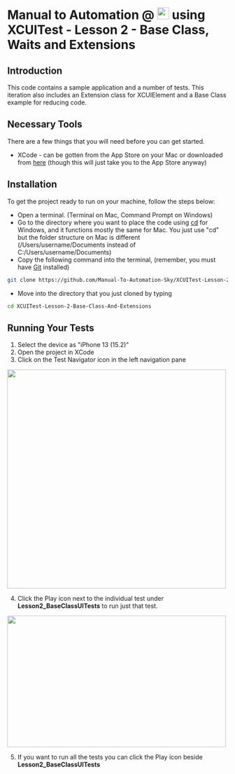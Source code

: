 # Manual to Automation @ <a href="https://sky.co.uk/"><img src="https://logos-world.net/wp-content/uploads/2021/02/Sky-Logo.png" alt="playwright" height="27" /></a> using XCUITest - Lesson 2 - Base Class, Waits and Extensions

## Introduction

This code contains a sample application and a number of tests. This iteration also includes an Extension class for XCUIElement and a Base Class example for reducing code.

## Necessary Tools

There are a few things that you will need before you can get started.

* XCode - can be gotten from the App Store on your Mac or downloaded from [here](https://developer.apple.com/xcode/resources/) (though this will just take you to the App Store anyway)

## Installation

To get the project ready to run on your machine, follow the steps below:

* Open a terminal. (Terminal on Mac, Command Prompt on Windows)
* Go to the directory where you want to place the code using [cd](https://docs.microsoft.com/en-us/windows-server/administration/windows-commands/cd) for Windows, and it functions mostly the same for Mac. You just use "cd" but the folder structure on Mac is different (/Users/username/Documents instead of C:/Users/username/Documents)
* Copy the following command into the terminal, (remember, you must have [Git](https://git-scm.com/downloads) installed)
```sh
git clone https://github.com/Manual-To-Automation-Sky/XCUITest-Lesson-2-Base-Class-And-Extensions.git.
```
* Move into the directory that you just cloned by typing
```sh
cd XCUITest-Lesson-2-Base-Class-And-Extensions
```

## Running Your Tests

1. Select the device as "iPhone 13 (15.2)"
2. Open the project in XCode
3. Click on the Test Navigator icon in the left navigation pane

<img src="https://i.imgur.com/wyBCzGO.png" height="500" width="500"/>

4. Click the Play icon next to the individual test under <b>Lesson2_BaseClassUITests</b> to run just that test.

<img src="https://i.imgur.com/kI7J2Ol.png" height="300" width="500"/>

5. If you want to run all the tests you can click the Play icon beside <b>Lesson2_BaseClassUITests</b>

